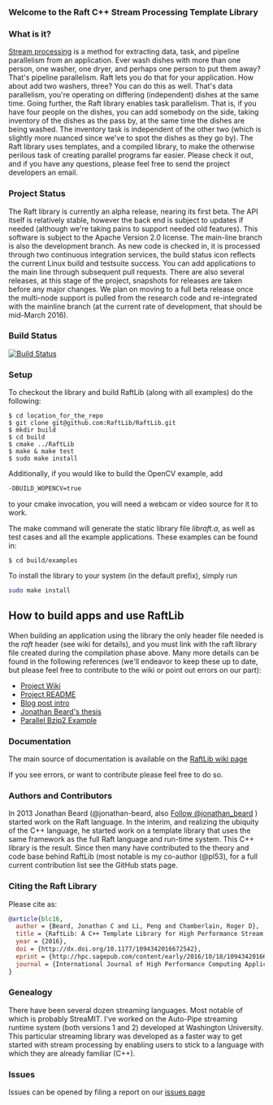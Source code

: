 ### Welcome to the Raft C++ Stream Processing Template Library

### What is it?
[Stream processing](http://www.jonathanbeard.io/blog/2015/09/19/streaming-and-dataflow.html) is a method for extracting data, task, and pipeline parallelism from an application. Ever wash dishes with more than one person, one washer, one dryer, and perhaps one person to put them away? That's pipeline parallelism. Raft lets you do that for your application. How about add two washers, three? You can do this as well. That's data parallelism, you're operating on differing (independent) dishes at the same time. Going further, the Raft library enables task parallelism. That is, if you have four people on the dishes, you can add somebody on the side, taking inventory of the dishes as the pass by, at the same time the dishes are being washed. The inventory task is independent of the other two (which is slightly more nuanced since we've to spot the dishes as they go by). The Raft library uses templates, and a compiled library, to make the otherwise perilous task of creating parallel programs far easier. Please check it out, and if you have any questions, please feel free to send the project developers an email.

### Project Status
The Raft library is currently an alpha release, nearing its first beta.  The API itself is relatively stable, however the back end
is subject to updates if needed (although we're taking pains to support needed old features). This software is subject to the Apache Version 2.0 license. The main-line branch is also the development branch. As new code is checked in, it is processed through two continuous integration services, the build status icon reflects the current Linux build and testsuite success. You can add applications to the main line through subsequent pull requests. There are also several releases, at this stage of the project, snapshots for releases are taken before any major changes. We plan on moving to a full beta release once the multi-node support is pulled from the research code and re-integrated with the mainline branch (at the current rate of development, that should be mid-March 2016). 

### Build Status

[![Build Status](https://travis-ci.org/jonathan-beard/RaftLib.svg?branch=master)](https://travis-ci.org/jonathan-beard/RaftLib)

### Setup
To checkout the library and build RaftLib (along with all examples) do the following:
```
$ cd location_for_the_repo
$ git clone git@github.com:RaftLib/RaftLib.git
$ mkdir build
$ cd build
$ cmake ../RaftLib
$ make & make test
$ sudo make install
```

Additionally, if you would like to build the OpenCV example, add 
```bash
-DBUILD_WOPENCV=true
```
to your cmake invocation, you will need a webcam or video source for it to work.

The make command will generate the static library file _libraft.a_, as well as test cases and all the example applications. These examples can be found in:

```
$ cd build/examples
```  

To install the library to your system (in the default prefix), simply run 
```bash
sudo make install
```

## How to build apps and use RaftLib
When building an application using the library the only header file needed is the _raft_ header (see wiki for details), and you must link with the raft library file created during the compilation phase above. Many more details can be found in the following references (we'll endeavor to keep these up to date, but please feel free to contribute to the wiki or point out errors on our part):

* [Project Wiki](https://github.com/jonathan-beard/RaftLib/wiki)
* [Project README](https://github.com/jonathan-beard/RaftLib/blob/master/README.md)
* [Blog post intro](https://goo.gl/4VDlbr)
* [Jonathan Beard's thesis](http://goo.gl/obkWUh)
* [Parallel Bzip2 Example](https://medium.com/cat-dev-urandom/simplifying-parallel-applications-for-c-an-example-parallel-bzip2-using-raftlib-with-performance-f69cc8f7f962)

### Documentation
The main source of documentation is available on the [RaftLib wiki page](https://github.com/jonathan-beard/RaftLib/wiki)

If you see errors, or want to contribute please feel free to do so. 

### Authors and Contributors
In 2013 Jonathan Beard (@jonathan-beard, also <a href="https://twitter.com/jonathan_beard" class="twitter-follow-button" data-show-count="false">Follow @jonathan_beard</a> <script>!function(d,s,id){var js,fjs=d.getElementsByTagName(s)[0],p=/^http:/.test(d.location)?'http':'https';if(!d.getElementById(id)){js=d.createElement(s);js.id=id;js.src=p+'://platform.twitter.com/widgets.js';fjs.parentNode.insertBefore(js,fjs);}}(document, 'script', 'twitter-wjs');</script> ) started work on the Raft language.  In the interim,
and realizing the ubiquity of the C++ language, he started work on a template library that 
uses the same framework as the full Raft language and run-time system.  This C++ library is 
the result. Since then many have contributed to the theory and code base behind RaftLib (most
notable is my co-author (@pl53), for a full current contribution list see the GitHub stats page. 

### Citing the Raft Library
Please cite as:
```bibtex
@article{blc16,
  author = {Beard, Jonathan C and Li, Peng and Chamberlain, Roger D},
  title = {RaftLib: A C++ Template Library for High Performance Stream Parallel Processing},
  year = {2016},
  doi = {http://dx.doi.org/10.1177/1094342016672542},
  eprint = {http://hpc.sagepub.com/content/early/2016/10/18/1094342016672542.full.pdf+html},
  journal = {International Journal of High Performance Computing Applications}
}
```

### Genealogy
There have been several dozen streaming languages.  Most notable of which is probably StreaMIT.  I've worked on the Auto-Pipe streaming runtime system (both versions 1 and 2) developed at Washington University.  This particular streaming library was developed as a faster way to get started with stream processing by enabling users to stick to a language with which they are already familiar (C++).


### Issues
Issues can be opened by filing a report on our [issues page](https://github.com/jonathan-beard/RaftLib/issues)
